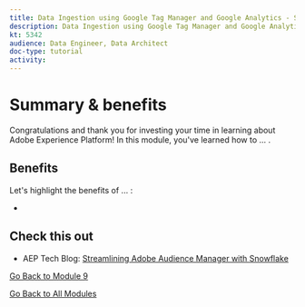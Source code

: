 ```yaml
---
title: Data Ingestion using Google Tag Manager and Google Analytics - Summary
description: Data Ingestion using Google Tag Manager and Google Analytics - Summary
kt: 5342
audience: Data Engineer, Data Architect
doc-type: tutorial
activity: 
---
```


# Summary & benefits

Congratulations and thank you for investing your time in learning about Adobe Experience Platform! 
In this module, you've learned how to ... . 

## Benefits

Let's highlight the benefits of ... :

- 

## Check this out


- AEP Tech Blog: [Streamlining Adobe Audience Manager with Snowflake](https://medium.com/adobetech/streamlining-adobe-audience-manager-with-snowflake-5ff5b484e9c6)

[Go Back to Module 9](./data-ingestion-using-google-tag-manager-and-google-analytics.md)

[Go Back to All Modules](../../overview.md)
